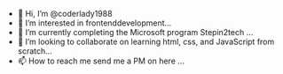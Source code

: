 - 👋 Hi, I’m @coderlady1988
- 👀 I’m interested in frontenddevelopment...
- 🌱 I’m currently completing the Microsoft program Stepin2tech ...
- 💞️ I’m looking to collaborate on learning html, css, and JavaScript from scratch...
- 📫 How to reach me send me a PM on here ...

<!---
coderlady1988/coderlady1988 is a ✨ special ✨ repository because its `README.md` (this file) appears on your GitHub profile.
You can click the Preview link to take a look at your changes.
--->
